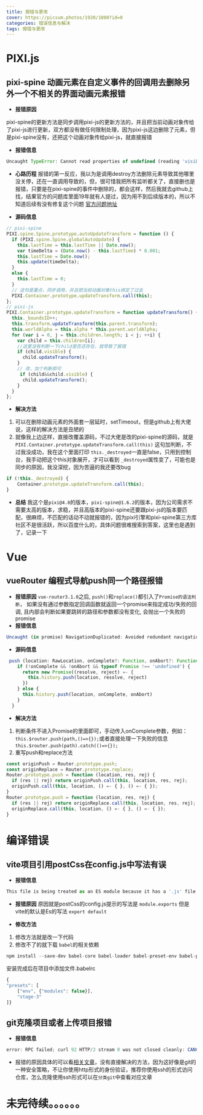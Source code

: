 ```yaml
---
title: 报错与更改
cover: https://picsum.photos/1920/1080?id=0
categories: 错误信息与解决
tags: 报错与更改
---
```

# PIXI.js
## pixi-spine 动画元素在自定义事件的回调用去删除另外一个不相关的界面动画元素报错
- **报错原因**

 pixi-spine的更新方法是同步调用pixi-js的更新方法的，并且把当前动画对象传给了pixi-js进行更新，双方都没有做任何限制处理，因为pixi-js这边删除了元素，但是pixi-spine没有，还把这个动画对象传给pixi-js，就直接报错

- **报错信息**
```javascript
Uncaught TypeError: Cannot read properties of undefined (reading 'visible')
```

- **心路历程**
报错的第一反应，我以为是调用destroy方法删除元素导致其他哪里没关停，还在一直调用导致的，但，很可惜我把所有监听都关了，直接删也是报错，只要是在pixi-spine的事件中删除的，都会这样，然后我就去github上找，结果官方的问题库里面19年就有人提过，因为用不到后续版本的，所以不知道后续有没有修复这个问题
[官方问题地址](https://github.com/pixijs/spine/issues/316)

- **源码信息**
```javascript
// pixi-spine
PIXI.spine.Spine.prototype.autoUpdateTransform = function () {
  if (PIXI.spine.Spine.globalAutoUpdate) {
    this.lastTime = this.lastTime || Date.now();
    var timeDelta = (Date.now() - this.lastTime) * 0.001;
    this.lastTime = Date.now();
    this.update(timeDelta);
  }
  else {
    this.lastTime = 0;
  }
  // 这句是重点，同步调用，并且把当前动画对象this绑定了过去
  PIXI.Container.prototype.updateTransform.call(this);
};
// pixi-js
PIXI.Container.prototype.updateTransform = function updateTransform() {
  this._boundsID++;
  this.transform.updateTransform(this.parent.transform);
  this.worldAlpha = this.alpha * this.parent.worldAlpha;
  for (var i = 0, j = this.children.length; i < j; ++i) {
    var child = this.children[i];
    //这里没有判断一下child是否还存在，就导致了报错
    if (child.visible) {
      child.updateTransform();
    }
    // 改，加个判断即可
     if (child&&child.visible) {
      child.updateTransform();
    }
  }
};
```

- **解决方法**
1. 可以在删除动画元素的外面套一层延时，setTimeout，但是github上有大佬说，这样的解决方法是丑陋的
2. 就像我上边这样，直接改覆盖源码，不过大佬是改的pixi-spine的源码，就是 `PIXI.Container.prototype.updateTransform.call(this)` 这句加判断，不过我没成功，我在这个里面打印 `this._destroyed`一直是false，只用到控制台，我手动把这个this对象展开，才可以看到 `_destroyed`属性变了，可能也是同步的原因，我没深挖，因为苦逼的我还要改bug
```javascript
if (!this._destroyed) {
    Container.prototype.updateTransform.call(this);
}
```

- **总结**
我这个是`pixi@4.8`的版本，`pixi-spine@1.6.2`的版本，因为公司需求不需要太高的版本，求稳，并且高版本的pixi-spine还要跟pixi-js的版本要匹配，很麻烦，不匹配的话动不动就报错的，因为pixi引擎和pixi-spine第三方库社区不是很活跃，所以百度什么的，具体问题很难搜索到答案，这里也是遇到了，记录一下

# Vue
## vueRouter 编程式导航push同一个路径报错
- **报错原因**
`vue-router3.1.0`之后, `push()`和`replace()`都引入了`Promise的语法判断`， 如果没有通过参数指定回调函数就返回一个promise来指定成功/失败的回调, 且内部会判断如果要跳转的路径和参数都没有变化, 会抛出一个失败的promise
- **报错信息**
```javascript
Uncaught (in promise) NavigationDuplicated: Avoided redundant navigation to current location: "/testPage1".
```
- **源码信息**
```javascript
 push (location: RawLocation, onComplete?: Function, onAbort?: Function) {
    if (!onComplete && !onAbort && typeof Promise !== 'undefined') {
      return new Promise((resolve, reject) =- {
        this.history.push(location, resolve, reject)
      })
    } else {
      this.history.push(location, onComplete, onAbort)
    }
  }
```
- **解决方法**
1. 判断条件不进入Promise的里面即可，手动传入onComplete参数，例如：`this.$router.push(path,()=>{});`或者直接处理一下失败的信息 `this.$router.push(path).catch(()=>{});`
2. 重写push和replace方法
```javascript
const originPush = Router.prototype.push;
const originReplace = Router.prototype.replace;
Router.prototype.push = function (location, res, rej) {
  if (res || rej) return originPush.call(this, location, res, rej);
  originPush.call(this, location, () =- { }, () =- { });
}
Router.prototype.push = function (location, res, rej) {
  if (res || rej) return originReplace.call(this, location, res, rej);
  originReplace.call(this, location, () =- { }, () =- { });
}
```

# 编译错误
## vite项目引用postCss在config.js中写法有误

- **报错信息**
```javascript
This file is being treated as an ES module because it has a '.js' file extension
```

- **报错原因**
原因就是postCss的config.js提示的写法是 `module.exports` 但是vite的默认是Es的写法 `export default`

- **修改方法**
1. 修改方法就是改一下代码
2. 修改不了的就下载 `babel`的相关依赖
```javascript
npm install --save-dev babel-core babel-loader babel-preset-env babel-preset-stage-3
```
安装完成后在项目中添加文件.babelrc
```javascript
{
"presets": [
    ["env", {"modules": false}],
    "stage-3"
]}
```

## git克隆项目或者上传项目报错
- **报错信息**
```javascript
error: RPC failed; curl 92 HTTP/2 stream 0 was not closed cleanly: CANCEL (err 8) fatal: The remote end hung up unexpectedly fatal: early EOF fatal: index-pack failed
```

- 报错的原因具体的可以看[相关文章](https://www.jianshu.com/p/cd25d5845381)，没有直接解决的方法，因为这好像是git的一种安全策略，不让你使用http形式的身份验证，推荐你使用ssh的形式访问仓库，怎么克隆使用ssh形式可以在`分类git`中查看对应文章




# 未完待续。。。。。。





